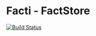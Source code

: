 # Facti - FactStore
[![Build Status](https://travis-ci.com/efdd/facti.svg?branch=master)](https://travis-ci.com/efdd/facti)
